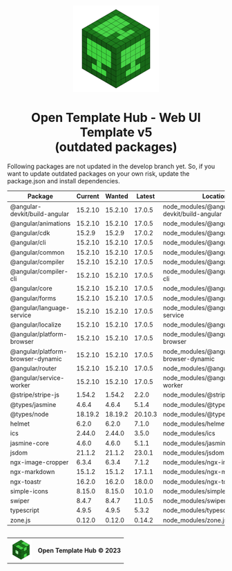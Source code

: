 <p align="center">
  <a href="https://opentemplatehub.com">
    <img src="https://raw.githubusercontent.com/open-template-hub/open-template-hub.github.io/master/assets/logo/ui/web-ui-logo.png" alt="Logo" width=200>
  </a>
</p>


<h1 align="center">
Open Template Hub - Web UI Template v5
  <br/>
(outdated packages)
</h1>

Following packages are not updated in the develop branch yet. So, if you want to update outdated packages on your own risk, update the package.json and install dependencies.

| Package | Current | Wanted | Latest | Location |
| --- | --- | --- | --- | --- |
| @angular-devkit/build-angular | 15.2.10 | 15.2.10 | 17.0.5 | node_modules/@angular-devkit/build-angular |
| @angular/animations | 15.2.10 | 15.2.10 | 17.0.5 | node_modules/@angular/animations |
| @angular/cdk | 15.2.9 | 15.2.9 | 17.0.2 | node_modules/@angular/cdk |
| @angular/cli | 15.2.10 | 15.2.10 | 17.0.5 | node_modules/@angular/cli |
| @angular/common | 15.2.10 | 15.2.10 | 17.0.5 | node_modules/@angular/common |
| @angular/compiler | 15.2.10 | 15.2.10 | 17.0.5 | node_modules/@angular/compiler |
| @angular/compiler-cli | 15.2.10 | 15.2.10 | 17.0.5 | node_modules/@angular/compiler-cli |
| @angular/core | 15.2.10 | 15.2.10 | 17.0.5 | node_modules/@angular/core |
| @angular/forms | 15.2.10 | 15.2.10 | 17.0.5 | node_modules/@angular/forms |
| @angular/language-service | 15.2.10 | 15.2.10 | 17.0.5 | node_modules/@angular/language-service |
| @angular/localize | 15.2.10 | 15.2.10 | 17.0.5 | node_modules/@angular/localize |
| @angular/platform-browser | 15.2.10 | 15.2.10 | 17.0.5 | node_modules/@angular/platform-browser |
| @angular/platform-browser-dynamic | 15.2.10 | 15.2.10 | 17.0.5 | node_modules/@angular/platform-browser-dynamic |
| @angular/router | 15.2.10 | 15.2.10 | 17.0.5 | node_modules/@angular/router |
| @angular/service-worker | 15.2.10 | 15.2.10 | 17.0.5 | node_modules/@angular/service-worker |
| @stripe/stripe-js | 1.54.2 | 1.54.2 | 2.2.0 | node_modules/@stripe/stripe-js |
| @types/jasmine | 4.6.4 | 4.6.4 | 5.1.4 | node_modules/@types/jasmine |
| @types/node | 18.19.2 | 18.19.2 | 20.10.3 | node_modules/@types/node |
| helmet | 6.2.0 | 6.2.0 | 7.1.0 | node_modules/helmet |
| ics | 2.44.0 | 2.44.0 | 3.5.0 | node_modules/ics |
| jasmine-core | 4.6.0 | 4.6.0 | 5.1.1 | node_modules/jasmine-core |
| jsdom | 21.1.2 | 21.1.2 | 23.0.1 | node_modules/jsdom |
| ngx-image-cropper | 6.3.4 | 6.3.4 | 7.1.2 | node_modules/ngx-image-cropper |
| ngx-markdown | 15.1.2 | 15.1.2 | 17.1.1 | node_modules/ngx-markdown |
| ngx-toastr | 16.2.0 | 16.2.0 | 18.0.0 | node_modules/ngx-toastr |
| simple-icons | 8.15.0 | 8.15.0 | 10.1.0 | node_modules/simple-icons |
| swiper | 8.4.7 | 8.4.7 | 11.0.5 | node_modules/swiper |
| typescript | 4.9.5 | 4.9.5 | 5.3.2 | node_modules/typescript |
| zone.js | 0.12.0 | 0.12.0 | 0.14.2 | node_modules/zone.js |

<table align="right"><tr><td><a href="https://opentemplatehub.com"><img src="https://raw.githubusercontent.com/open-template-hub/open-template-hub.github.io/master/assets/logo/brand-logo.png" width="50px" alt="oth"/></a></td><td><b>Open Template Hub © 2023</b></td></tr></table>

